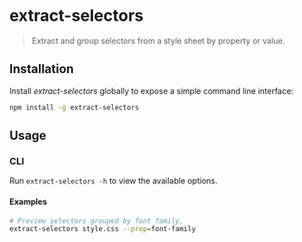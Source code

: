 # extract-selectors

> Extract and group selectors from a style sheet by property or value.

## Installation

Install *extract-selectors* globally to expose a simple command line interface:

```sh
npm install -g extract-selectors
```

## Usage

### CLI

Run `extract-selectors -h` to view the available options.

#### Examples

```sh
# Preview selectors grouped by font family.
extract-selectors style.css --prop=font-family
```
